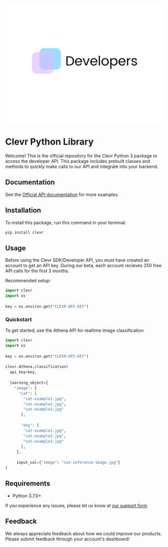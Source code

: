 ![Image](https://github.com/Clevrai/Clevr/blob/main/clevr-api.png)

# Clevr Python Library

Welcome! This is the official repository for the Clevr Python 3 package to access the developer API. This package includes prebuilt classes and methods to quickly make calls to our API and integrate into your backend.

## Documentation

See the [Official API documentation](https://beta.clevr-ai.com/docs) for more examples.

## Installation
To install this package, run this command in your terminal:

```sh
pip install clevr
```

## Usage

Before using the Clevr SDK/Developer API, you must have created an account to get an API key. During our beta, each account recieves 250 free API calls for the first 3 months.

Recommended setup:

```python
import clevr
import os

key = os.environ.get("CLEVR-API-KEY")
```

### Quickstart

To get started, use the Athena API for realtime image classification
```python
import clevr
import os

key = os.environ.get("CLEVR-API-KEY")

clevr.Athena.classification(
  api_key=key,
  
  learning_object={
    "image": {
      "cat": [
        "cat-example1.jpg",
        "cat-example2.jpg",
        "cat-example3.jpg"
       ],
       
       "dog": [
        "cat-example1.jpg",
        "cat-example2.jpg",
        "cat-example3.jpg"
       ],
     },
     
     input_val={"image": "cat-inference-image.jpg"}
)
```


## Requirements

- Python 3.7.0+

If you experience any issues, please let us know at [our support form](https://beta.clevr-ai.com/support) 


## Feedback
We always appreciate feedback about how we could improve our products. Please submit feedback through your account's dashboard!
